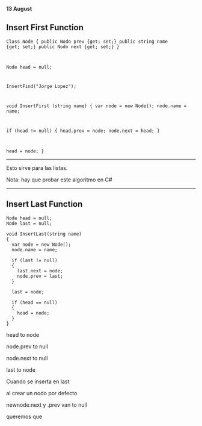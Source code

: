 **13 August**

## Insert First Function

<code>Class Node {
    public Nodo prev {get; set;}
    public string name {get; set;}
    public Nodo next {get; set;}
}

Node head = null;

InsertFind("Jorge Lopez");

void InsertFirst (string name)
{
  var node = new Node();
  node.name = name;
  
  if (head != null)
  {
    head.prev = node;
    node.next = head;
  }

  head = node;
}</code>

---

Esto sirve para las listas.

Nota: hay que probar este algoritmo en C#

---

## Insert Last Function

<pre><code>Node head = null;
Node last = null;

void InsertLast(string name)
{
  var node = new Node();
  node.name = name;

  if (last != null)
  {
    last.next = node;
    node.prev = last;  
  }

  last = node;

  if (head == null)
  {
    head = node;  
  }
}</code></pre>


head to node 

node.prev to null

node.next to null

last to node


Cuando se inserta en last 

al crear un nodo por defecto


newnode.next y .prev van to null

queremos que 











